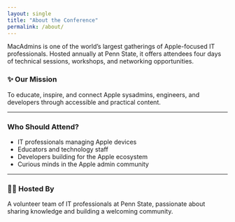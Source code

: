 ```yaml
---
layout: single
title: "About the Conference"
permalink: /about/
---
```


MacAdmins is one of the world’s largest gatherings of Apple-focused IT professionals. Hosted annually at Penn State, it offers attendees four days of technical sessions, workshops, and networking opportunities.

### ✨ Our Mission

To educate, inspire, and connect Apple sysadmins, engineers, and developers through accessible and practical content.

---

### Who Should Attend?

- IT professionals managing Apple devices
- Educators and technology staff
- Developers building for the Apple ecosystem
- Curious minds in the Apple admin community

---

### 🧑‍💻 Hosted By

A volunteer team of IT professionals at Penn State, passionate about sharing knowledge and building a welcoming community.

